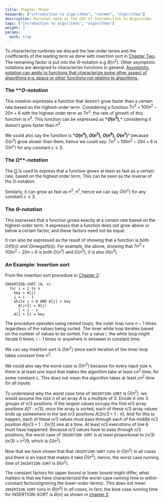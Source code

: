 ```yaml
---
title: Chapter Three
keywords: ["introduction to algorithms", "cormen", "algorithms"]
description: Personal note on the CH3 of Introduction to Algorithms
tags: ["introduction to algorithms", "algorithms"]
weight: 3
params:
  math: true
---
```


To characterize runtimes we discard the low-order terms and the coefficients of the leading term as done with insertion sort in [Chapter Two](https://www.notion.so/Chapter-Two-232dda5cd4664a9db41e2d4566448dc4?pvs=21). The remaining factor is put into the $\Theta$-notation e.g $\Theta(n^2)$. Other asymptotic notations are designed to characterize functions in general. [Asymptotic notation can apply to functions that characterize some other aspect of algorithms e.g. space or other functions not relating to algorithms.](https://www.phind.com/search?cache=sz2cz2q2eol3oyoher221uh9)

### The ***O-*notation**

This notation expresses a function that doesn’t grow faster than a certain rate based on the highest-order term. Considering a function $7n^3 + 100n^2 - 20n + 6$ with the highest order term as $7n^3$, the rate of growth of this function is $n^3$. This function can be expressed as **$*O(n^3)$,*** considering it doesn’t grow faster than $n^3$.

We could also say the function is **$*O(n^4)$, $O(n^5)$, $O(n^6)$, $O(n^7)$*** because $O(n^3)$ grow slower than them, hence we could say: $7n^3 + 100n^2 - 20n + 6$ is $O(n^c)$ for any constant $c≥ 3$.

### The $\Omega$***-*notation**

The [$\Omega$](https://en.wikipedia.org/wiki/Omega) is used to express that a function grows at least as fast as a certain rate, based on the highest order term. This can be seen as the inverse of the O-notation.

Similarly, it can grow as fast as $n^2$, $n^1$, hence we can say $\Omega(n^c)$ for any constant $c ≤ 3$.

### The $\Theta$-notation

This expresses that a function grows exactly at a certain rate based on the highest-order term. It expresses that a function does not grow above or below a certain factor, and these factors need not be equal.

It can also be expressed as the result of showing that a function is both O(f(n)) and \Omega(f(n)). For example, the above, showing that $7n^3 + 100n^2 - 20n + 6$ is both $O(n^3)$ and  $\Omega(n^3)$, it is also $\Theta(n^3)$.

### An Example: Insertion sort

From the insertion sort procedure in [Chapter 2](https://www.notion.so/Chapter-Two-232dda5cd4664a9db41e2d4566448dc4?pvs=21):

```
INSERTION-SORT (A, n)
  for i = 2 to n
    key = A[i]
    j = i - 1
    while j > 0 AND A[j] > key
      A[j+1] = A[j]
      j = j - 1
    A[j + 1] = key
```

The procedure operates using nested loops, the outer loop runs $n-1$ times regardless of the values being sorted. The inner while loop iterates based on the number of values to be sorted. For a value $i$, the while loop might iterate $0$ times, $i-1$ times or anywhere in between in constant time. 

We can say Insertion sort is $O(n^2)$ since each iteration of the inner loop takes constant time $n^2$. 

We could also say the worst case is $\Omega(n^2)$ because for every input size n, there is at least one input that makes the algorithm take at least $cn^2$ time, for some constant c. This does not mean the algorithm takes at least $cn^2$ time for all inputs.

To understand why the worst case time of `INSERTION-SORT` is $\Omega(n^2)$, we would assume the size $n$ of an array $A$ is a multiple of $3$. Divide $A$ into $3$ groups of $n/3$ positions. If the largest values occupy the first $n/3$ array positions $A[1:n/3]$, once the array is sorted, each of these $n/3$ array values ends up somewhere in the last $n/3$ positions $A[2n/3 + 1 : n]$. And for this to happen, each of these $n/3$ values must pass through each of the middle n/3 position $A[n/3+1:2n/3]$ one at a time. At least $n/3$ executions of line 6 must have happened. Because $n/3$ values have to pass through $n/3$ positions, the worst case of `INSERTION-SORT` is at least proportional to $(n/3)(n/3)$ = $n^2/9$, which is $\Omega(n^2)$.

Now that we have shown that that `INSERTION-SORT` runs in $O(n^2)$ in all cases and there is an input that makes it take $\Omega(n^2)$, hence, the worst case running time of `INSERTION-SORT` is $\Theta(n^2)$.

The constant factors for upper bound or lower bound might differ, what matters is that we have characterized the worst-case running time to within constant factors(ignoring the lower-order-terms). This does not mean `INSERTION-SORT` runs in $\Theta(n^2)$ in *all cases,* in fact, the best case running time for INSERTION-SORT is $\Theta(n)$ as shown in [chapter 2](https://www.notion.so/Chapter-Two-232dda5cd4664a9db41e2d4566448dc4?pvs=21).